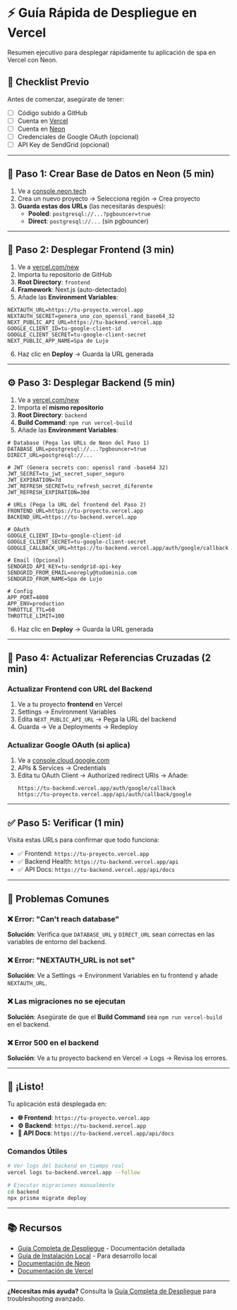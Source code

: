 # ⚡ Guía Rápida de Despliegue en Vercel

Resumen ejecutivo para desplegar rápidamente tu aplicación de spa en Vercel con Neon.

## 🎯 Checklist Previo

Antes de comenzar, asegúrate de tener:

- [ ] Código subido a GitHub
- [ ] Cuenta en [Vercel](https://vercel.com)
- [ ] Cuenta en [Neon](https://neon.tech)
- [ ] Credenciales de Google OAuth (opcional)
- [ ] API Key de SendGrid (opcional)

---

## 📝 Paso 1: Crear Base de Datos en Neon (5 min)

1. Ve a [console.neon.tech](https://console.neon.tech)
2. Crea un nuevo proyecto → Selecciona región → Crea proyecto
3. **Guarda estas dos URLs** (las necesitarás después):
   - **Pooled**: `postgresql://...?pgbouncer=true`
   - **Direct**: `postgresql://...` (sin pgbouncer)

---

## 🎨 Paso 2: Desplegar Frontend (3 min)

1. Ve a [vercel.com/new](https://vercel.com/new)
2. Importa tu repositorio de GitHub
3. **Root Directory**: `frontend`
4. **Framework**: Next.js (auto-detectado)
5. Añade las **Environment Variables**:

```env
NEXTAUTH_URL=https://tu-proyecto.vercel.app
NEXTAUTH_SECRET=genera_uno_con_openssl_rand_base64_32
NEXT_PUBLIC_API_URL=https://tu-backend.vercel.app
GOOGLE_CLIENT_ID=tu-google-client-id
GOOGLE_CLIENT_SECRET=tu-google-client-secret
NEXT_PUBLIC_APP_NAME=Spa de Lujo
```

6. Haz clic en **Deploy** → Guarda la URL generada

---

## ⚙️ Paso 3: Desplegar Backend (5 min)

1. Ve a [vercel.com/new](https://vercel.com/new)
2. Importa el **mismo repositorio**
3. **Root Directory**: `backend`
4. **Build Command**: `npm run vercel-build`
5. Añade las **Environment Variables**:

```env
# Database (Pega las URLs de Neon del Paso 1)
DATABASE_URL=postgresql://...?pgbouncer=true
DIRECT_URL=postgresql://...

# JWT (Genera secrets con: openssl rand -base64 32)
JWT_SECRET=tu_jwt_secret_super_seguro
JWT_EXPIRATION=7d
JWT_REFRESH_SECRET=tu_refresh_secret_diferente
JWT_REFRESH_EXPIRATION=30d

# URLs (Pega la URL del frontend del Paso 2)
FRONTEND_URL=https://tu-proyecto.vercel.app
BACKEND_URL=https://tu-backend.vercel.app

# OAuth
GOOGLE_CLIENT_ID=tu-google-client-id
GOOGLE_CLIENT_SECRET=tu-google-client-secret
GOOGLE_CALLBACK_URL=https://tu-backend.vercel.app/auth/google/callback

# Email (Opcional)
SENDGRID_API_KEY=tu-sendgrid-api-key
SENDGRID_FROM_EMAIL=noreply@tudominio.com
SENDGRID_FROM_NAME=Spa de Lujo

# Config
APP_PORT=4000
APP_ENV=production
THROTTLE_TTL=60
THROTTLE_LIMIT=100
```

6. Haz clic en **Deploy** → Guarda la URL generada

---

## 🔄 Paso 4: Actualizar Referencias Cruzadas (2 min)

### Actualizar Frontend con URL del Backend

1. Ve a tu proyecto **frontend** en Vercel
2. Settings → Environment Variables
3. Edita `NEXT_PUBLIC_API_URL` → Pega la URL del backend
4. Guarda → Ve a Deployments → Redeploy

### Actualizar Google OAuth (si aplica)

1. Ve a [console.cloud.google.com](https://console.cloud.google.com)
2. APIs & Services → Credentials
3. Edita tu OAuth Client → Authorized redirect URIs → Añade:
   ```
   https://tu-backend.vercel.app/auth/google/callback
   https://tu-proyecto.vercel.app/api/auth/callback/google
   ```

---

## ✅ Paso 5: Verificar (1 min)

Visita estas URLs para confirmar que todo funciona:

- ✅ Frontend: `https://tu-proyecto.vercel.app`
- ✅ Backend Health: `https://tu-backend.vercel.app/api`
- ✅ API Docs: `https://tu-backend.vercel.app/api/docs`

---

## 🐛 Problemas Comunes

### ❌ Error: "Can't reach database"
**Solución**: Verifica que `DATABASE_URL` y `DIRECT_URL` sean correctas en las variables de entorno del backend.

### ❌ Error: "NEXTAUTH_URL is not set"
**Solución**: Ve a Settings → Environment Variables en tu frontend y añade `NEXTAUTH_URL`.

### ❌ Las migraciones no se ejecutan
**Solución**: Asegúrate de que el **Build Command** sea `npm run vercel-build` en el backend.

### ❌ Error 500 en el backend
**Solución**: Ve a tu proyecto backend en Vercel → Logs → Revisa los errores.

---

## 🎉 ¡Listo!

Tu aplicación está desplegada en:

- **🌐 Frontend**: `https://tu-proyecto.vercel.app`
- **⚙️ Backend**: `https://tu-backend.vercel.app`
- **📖 API Docs**: `https://tu-backend.vercel.app/api/docs`

### Comandos Útiles

```bash
# Ver logs del backend en tiempo real
vercel logs tu-backend.vercel.app --follow

# Ejecutar migraciones manualmente
cd backend
npx prisma migrate deploy
```

---

## 📚 Recursos

- [Guía Completa de Despliegue](DEPLOYMENT.md) - Documentación detallada
- [Guía de Instalación Local](INSTALLATION.md) - Para desarrollo local
- [Documentación de Neon](https://neon.tech/docs)
- [Documentación de Vercel](https://vercel.com/docs)

---

**¿Necesitas más ayuda?** Consulta la [Guía Completa de Despliegue](DEPLOYMENT.md) para troubleshooting avanzado.
